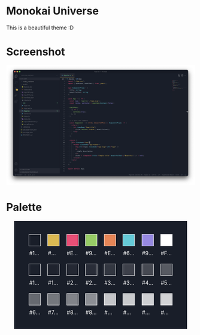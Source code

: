 # Monokai Universe

This is a beautiful theme :D

# Screenshot
![theme image](./assets/preview.png)

# Palette
<div style="display: flex; justify-content: center; flex-direction: column; align-items: center; background-color: #191E29; border: solid 1px #fff; padding: 5% 30px; margin: 0 4%;">
  <div style="display: flex; align-items: center; justify-content: center; margin: 0; max-width: 800px; width: 100%;">
    <div style="display: flex; flex-direction: column; flex: 1 1 0px; justify-content: center; align-items: center; margin: 10px; min-width: 0;">
      <div style="background-color: #191E29; width: 100%; max-width: 30px; height: 30px; border: solid 1px #fff; margin-bottom: 10px"></div>
      <span style="display: inline-block; color: #fff; white-space: nowrap; overflow: hidden; text-overflow: ellipsis; width: 100%; text-align: center">#191E29</span>
    </div>
    <div style="display: flex; flex-direction: column; flex: 1 1 0px; justify-content: center; align-items: center; margin: 10px; min-width: 0;">
      <div style="background-color: #DBB952; width: 100%; max-width: 30px; height: 30px; border: solid 1px #fff; margin-bottom: 10px"></div>
      <span style="display: inline-block; color: #fff; white-space: nowrap; overflow: hidden; text-overflow: ellipsis; width: 100%; text-align: center">#DBB952</span>
    </div>
    <div style="display: flex; flex-direction: column; flex: 1 1 0px; justify-content: center; align-items: center; margin: 10px; min-width: 0;">
      <div style="background-color: #E84F76; width: 100%; max-width: 30px; height: 30px; border: solid 1px #fff; margin-bottom: 10px"></div>
      <span style="display: inline-block; color: #fff; white-space: nowrap; overflow: hidden; text-overflow: ellipsis; width: 100%; text-align: center">#E84F76</span>
    </div>
    <div style="display: flex; flex-direction: column; flex: 1 1 0px; justify-content: center; align-items: center; margin: 10px; min-width: 0;">
      <div style="background-color: #97CC66; width: 100%; max-width: 30px; height: 30px; border: solid 1px #fff; margin-bottom: 10px"></div>
      <span style="display: inline-block; color: #fff; white-space: nowrap; overflow: hidden; text-overflow: ellipsis; width: 100%; text-align: center">#97CC66</span>
    </div>
    <div style="display: flex; flex-direction: column; flex: 1 1 0px; justify-content: center; align-items: center; margin: 10px; min-width: 0;">
      <div style="background-color: #E68657; width: 100%; max-width: 30px; height: 30px; border: solid 1px #fff; margin-bottom: 10px"></div>
      <span style="display: inline-block; color: #fff; white-space: nowrap; overflow: hidden; text-overflow: ellipsis; width: 100%; text-align: center">#E68657</span>
    </div>
    <div style="display: flex; flex-direction: column; flex: 1 1 0px; justify-content: center; align-items: center; margin: 10px; min-width: 0;">
      <div style="background-color: #65CAD7; width: 100%; max-width: 30px; height: 30px; border: solid 1px #fff; margin-bottom: 10px"></div>
      <span style="display: inline-block; color: #fff; white-space: nowrap; overflow: hidden; text-overflow: ellipsis; width: 100%; text-align: center">#65CAD7</span>
    </div>
    <div style="display: flex; flex-direction: column; flex: 1 1 0px; justify-content: center; align-items: center; margin: 10px; min-width: 0;">
      <div style="background-color: #9689E1; width: 100%; max-width: 30px; height: 30px; border: solid 1px #fff; margin-bottom: 10px"></div>
      <span style="display: inline-block; color: #fff; white-space: nowrap; overflow: hidden; text-overflow: ellipsis; width: 100%; text-align: center">#9689E1</span>
    </div>
    <div style="display: flex; flex-direction: column; flex: 1 1 0px; justify-content: center; align-items: center; margin: 10px; min-width: 0;">
      <div style="background-color: #FFFFFF; width: 100%; max-width: 30px; height: 30px; border: solid 1px #fff; margin-bottom: 10px"></div>
      <span style="display: inline-block; color: #fff; white-space: nowrap; overflow: hidden; text-overflow: ellipsis; width: 100%; text-align: center">#FFFFFF</span>
    </div>
  </div>
  <div style="display: flex; align-items: center; justify-content: center; margin: 0; max-width: 800px; width: 100%;">
    <div style="display: flex; flex-direction: column; flex: 1 1 0px; justify-content: center; align-items: center; margin: 10px; min-width: 0;">
      <div style="background-color: #1C212C; width: 100%; max-width: 30px; height: 30px; border: solid 1px #fff; margin-bottom: 10px"></div>
      <span style="display: inline-block; color: #fff; white-space: nowrap; overflow: hidden; text-overflow: ellipsis; width: 100%; text-align: center">#1C212C</span>
    </div>
    <div style="display: flex; flex-direction: column; flex: 1 1 0px; justify-content: center; align-items: center; margin: 10px; min-width: 0;">
      <div style="background-color: #1F232E; width: 100%; max-width: 30px; height: 30px; border: solid 1px #fff; margin-bottom: 10px"></div>
      <span style="display: inline-block; color: #fff; white-space: nowrap; overflow: hidden; text-overflow: ellipsis; width: 100%; text-align: center">#1F232E</span>
    </div>
    <div style="display: flex; flex-direction: column; flex: 1 1 0px; justify-content: center; align-items: center; margin: 10px; min-width: 0;">
      <div style="background-color: #242833; width: 100%; max-width: 30px; height: 30px; border: solid 1px #fff; margin-bottom: 10px"></div>
      <span style="display: inline-block; color: #fff; white-space: nowrap; overflow: hidden; text-overflow: ellipsis; width: 100%; text-align: center">#242833</span>
    </div>
    <div style="display: flex; flex-direction: column; flex: 1 1 0px; justify-content: center; align-items: center; margin: 10px; min-width: 0;">
      <div style="background-color: #292D38; width: 100%; max-width: 30px; height: 30px; border: solid 1px #fff; margin-bottom: 10px"></div>
      <span style="display: inline-block; color: #fff; white-space: nowrap; overflow: hidden; text-overflow: ellipsis; width: 100%; text-align: center">#292D38</span>
    </div>
    <div style="display: flex; flex-direction: column; flex: 1 1 0px; justify-content: center; align-items: center; margin: 10px; min-width: 0;">
      <div style="background-color: #333741; width: 100%; max-width: 30px; height: 30px; border: solid 1px #fff; margin-bottom: 10px"></div>
      <span style="display: inline-block; color: #fff; white-space: nowrap; overflow: hidden; text-overflow: ellipsis; width: 100%; text-align: center">#333741</span>
    </div>
    <div style="display: flex; flex-direction: column; flex: 1 1 0px; justify-content: center; align-items: center; margin: 10px; min-width: 0;">
      <div style="background-color: #3D404A; width: 100%; max-width: 30px; height: 30px; border: solid 1px #fff; margin-bottom: 10px"></div>
      <span style="display: inline-block; color: #fff; white-space: nowrap; overflow: hidden; text-overflow: ellipsis; width: 100%; text-align: center">#3D404A</span>
    </div>
    <div style="display: flex; flex-direction: column; flex: 1 1 0px; justify-content: center; align-items: center; margin: 10px; min-width: 0;">
      <div style="background-color: #464952; width: 100%; max-width: 30px; height: 30px; border: solid 1px #fff; margin-bottom: 10px"></div>
      <span style="display: inline-block; color: #fff; white-space: nowrap; overflow: hidden; text-overflow: ellipsis; width: 100%; text-align: center">#464952</span>
    </div>
    <div style="display: flex; flex-direction: column; flex: 1 1 0px; justify-content: center; align-items: center; margin: 10px; min-width: 0;">
      <div style="background-color: #575A62; width: 100%; max-width: 30px; height: 30px; border: solid 1px #fff; margin-bottom: 10px"></div>
      <span style="display: inline-block; color: #fff; white-space: nowrap; overflow: hidden; text-overflow: ellipsis; width: 100%; text-align: center">#575A62</span>
    </div>
  </div>
  <div style="display: flex; align-items: center; justify-content: center; margin: 0; max-width: 800px; width: 100%;">
    <div style="display: flex; flex-direction: column; flex: 1 1 0px; justify-content: center; align-items: center; margin: 10px; min-width: 0;">
      <div style="background-color: #666970; width: 100%; max-width: 30px; height: 30px; border: solid 1px #fff; margin-bottom: 10px"></div>
      <span style="display: inline-block; color: #fff; white-space: nowrap; overflow: hidden; text-overflow: ellipsis; width: 100%; text-align: center">#666970</span>
    </div>
    <div style="display: flex; flex-direction: column; flex: 1 1 0px; justify-content: center; align-items: center; margin: 10px; min-width: 0;">
      <div style="background-color: #74777D; width: 100%; max-width: 30px; height: 30px; border: solid 1px #fff; margin-bottom: 10px"></div>
      <span style="display: inline-block; color: #fff; white-space: nowrap; overflow: hidden; text-overflow: ellipsis; width: 100%; text-align: center">#74777D</span>
    </div>
    <div style="display: flex; flex-direction: column; flex: 1 1 0px; justify-content: center; align-items: center; margin: 10px; min-width: 0;">
      <div style="background-color: #818389; width: 100%; max-width: 30px; height: 30px; border: solid 1px #fff; margin-bottom: 10px"></div>
      <span style="display: inline-block; color: #fff; white-space: nowrap; overflow: hidden; text-overflow: ellipsis; width: 100%; text-align: center">#818389</span>
    </div>
    <div style="display: flex; flex-direction: column; flex: 1 1 0px; justify-content: center; align-items: center; margin: 10px; min-width: 0;">
      <div style="background-color: #8C8E94; width: 100%; max-width: 30px; height: 30px; border: solid 1px #fff; margin-bottom: 10px"></div>
      <span style="display: inline-block; color: #fff; white-space: nowrap; overflow: hidden; text-overflow: ellipsis; width: 100%; text-align: center">#8C8E94</span>
    </div>
    <div style="display: flex; flex-direction: column; flex: 1 1 0px; justify-content: center; align-items: center; margin: 10px; min-width: 0;">
      <div style="background-color: #C4C5C8; width: 100%; max-width: 30px; height: 30px; border: solid 1px #fff; margin-bottom: 10px"></div>
      <span style="display: inline-block; color: #fff; white-space: nowrap; overflow: hidden; text-overflow: ellipsis; width: 100%; text-align: center">#C4C5C8</span>
    </div>
    <div style="display: flex; flex-direction: column; flex: 1 1 0px; justify-content: center; align-items: center; margin: 10px; min-width: 0;">
      <div style="background-color: #C9CACD; width: 100%; max-width: 30px; height: 30px; border: solid 1px #fff; margin-bottom: 10px"></div>
      <span style="display: inline-block; color: #fff; white-space: nowrap; overflow: hidden; text-overflow: ellipsis; width: 100%; text-align: center">#C9CACD</span>
    </div>
    <div style="display: flex; flex-direction: column; flex: 1 1 0px; justify-content: center; align-items: center; margin: 10px; min-width: 0;">
      <div style="background-color: #CECFD2; width: 100%; max-width: 30px; height: 30px; border: solid 1px #fff; margin-bottom: 10px"></div>
      <span style="display: inline-block; color: #fff; white-space: nowrap; overflow: hidden; text-overflow: ellipsis; width: 100%; text-align: center">#CECFD2</span>
    </div>
    <div style="display: flex; flex-direction: column; flex: 1 1 0px; justify-content: center; align-items: center; margin: 10px; min-width: 0;">
      <div style="background-color: #D2D3D6; width: 100%; max-width: 30px; height: 30px; border: solid 1px #fff; margin-bottom: 10px"></div>
      <span style="display: inline-block; color: #fff; white-space: nowrap; overflow: hidden; text-overflow: ellipsis; width: 100%; text-align: center">#D2D3D6</span>
    </div>
  </div>
</div>

